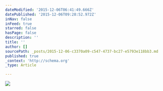```yaml
---
dateModified: '2015-12-06T06:41:49.666Z'
datePublished: '2015-12-06T09:28:52.972Z'
inNav: false
inFeed: true
starred: false
hasPage: false
description: ''
title: ''
author: []
sourcePath: _posts/2015-12-06-c3370a09-c547-4737-bc27-e5793e118bb3.md
published: true
_context: 'http://schema.org'
_type: Article

---
```

![](https://the-grid-user-content.s3-us-west-2.amazonaws.com/e5154ab2-b4dc-4d0d-8759-76f36942fbc6.jpg)